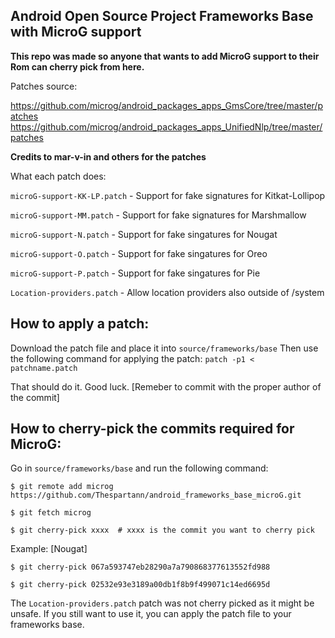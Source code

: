 ## Android Open Source Project Frameworks Base with MicroG support

**This repo was made so anyone that wants to add MicroG support to their Rom can cherry pick from here.**

Patches source:

https://github.com/microg/android_packages_apps_GmsCore/tree/master/patches
https://github.com/microg/android_packages_apps_UnifiedNlp/tree/master/patches

__Credits to mar-v-in and others for the patches__

What each patch does:

`microG-support-KK-LP.patch` - Support for fake signatures for Kitkat-Lollipop

`microG-support-MM.patch` - Support for fake signatures for Marshmallow

`microG-support-N.patch` - Support for fake singatures for Nougat

`microG-support-O.patch` - Support for fake singatures for Oreo

`microG-support-P.patch` - Support for fake singatures for Pie

`Location-providers.patch` - Allow location providers also outside of /system

## How to apply a patch:

Download the patch file and place it into `source/frameworks/base`
Then use the following command for applying the patch: `patch -p1 < patchname.patch`

That should do it. Good luck. [Remeber to commit with the proper author of the commit]

## How to cherry-pick the commits required for MicroG:

Go in `source/frameworks/base` and run the following command:

    $ git remote add microg https://github.com/Thespartann/android_frameworks_base_microG.git

    $ git fetch microg

    $ git cherry-pick xxxx  # xxxx is the commit you want to cherry pick

Example: [Nougat]

    $ git cherry-pick 067a593747eb28290a7a790868377613552fd988

    $ git cherry-pick 02532e93e3189a00db1f8b9f499071c14ed6695d



The `Location-providers.patch` patch was not cherry picked as it might be unsafe. If you still want to use it, you can apply the patch file to your frameworks base.



